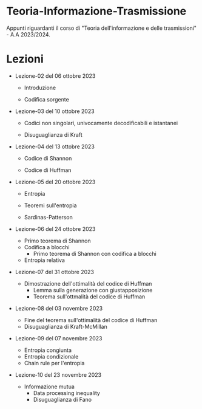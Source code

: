 # Teoria-Informazione-Trasmissione

Appunti riguardanti il corso di "Teoria dell'informazione e delle trasmissioni" - A.A 2023/2024.

# Lezioni

- Lezione-02 del 06 ottobre 2023

  - Introduzione

  - Codifica sorgente

- Lezione-03 del 10 ottobre 2023

  - Codici non singolari, univocamente decodificabili e istantanei

  - Disuguaglianza di Kraft

- Lezione-04 del 13 ottobre 2023

  - Codice di Shannon

  - Codice di Huffman

- Lezione-05 del 20 ottobre 2023

  - Entropia

  - Teoremi sull'entropia

  - Sardinas-Patterson

- Lezione-06 del 24 ottobre 2023

  - Primo teorema di Shannon
  - Codifica a blocchi
    - Primo teorema di Shannon con codifica a blocchi
  - Entropia relativa

- Lezione-07 del 31 ottobre 2023

  - Dimostrazione dell'ottimalità del codice di Huffman
    - Lemma sulla generazione con giustapposizione
    - Teorema sull'ottmalità del codice di Huffman

- Lezione-08 del 03 novembre 2023

  - Fine del teorema sull'ottimalità del codice di Huffman
  - Disuguaglianza di Kraft-McMillan

- Lezione-09 del 07 novembre 2023

  - Entropia congiunta
  - Entropia condizionale
  - Chain rule per l'entropia

- Lezione-10 del 23 novembre 2023

  - Informazione mutua
    - Data processing inequality
    - Disuguaglianza di Fano

